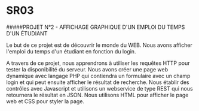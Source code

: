 # SR03 
#####PROJET N°2 - AFFICHAGE GRAPHIQUE D'UN EMPLOI DU TEMPS D'UN ÉTUDIANT

Le but de ce projet est de découvrir le monde du WEB. Nous avons afficher l'emploi du temps d'un étudiant en fonction du login. 

A travers de ce projet, nous apprendrons à utiliser les requêtes HTTP pour tester la  disponibilité du serveur. Nous avons créer une page web dynamique avec langage PHP qui contiendra un formulaire avec un champ login et qui peut ensuite afficher le résultat de recherche. Nous établir des contrôles avec Javascript et utilisons un webservice de type REST qui nous retournera le résultat en JSON. Nous utilisons HTML pour afficher le page web et CSS pour styler la page. 

